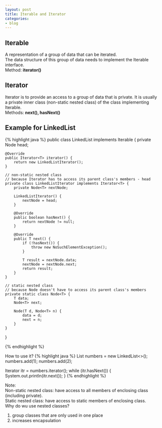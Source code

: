 ```yaml
---
layout: post
title: Iterable and Iterator
categories:
- blog
---
```



## Iterable
A representation of a group of data that can be iterated.  
The data structure of this group of data needs to implement the Iterable interface.   
Method: **iterator()**  

## Iterator
Iterator is to provide an access to a group of data that is private. It is usually a private inner class (non-static nested class) of the class implementing Iterable.  
Methods: **next(), hasNext()**

## Example for LinkedList
{% highlight java %}
public class LinkedList<T> implements Iterable<T> {
    private Node<T> head;

    @Override
    public Iterator<T> iterator() {
        return new LinkedListIterator();
    }

    // non-static nested class 
    // because Iterator has to access its parent class's members - head
    private class LinkedListIterator implements Iterator<T> {
        private Node<T> nextNode;

        LinkedListIterator() {
            nextNode = head;
        }

        @Override
        public boolean hasNext() {
            return nextNode != null;
        }

        @Override
        public T next() {
            if (!hasNext()) {
                throw new NoSuchElementException();
            }

            T result = nextNode.data;
            nextNode = nextNode.next;
            return result;
        }
    }

    // static nested class 
    // because Node doesn't have to access its parent class's members
    private static class Node<T> {
        T data;
        Node<T> next;

        Node(T d, Node<T> n) {
            data = d;
            next = n;
        }
    }
}

{% endhighlight %}   


How to use it?
{% highlight java %}
List<Integer> numbers = new LinkedList<>();
numbers.add(1);
numbers.add(2);

Iterator<Integer> itr = numbers.iterator();
while (itr.hasNext()) {
    System.out.println(itr.next());
}
{% endhighlight %}   

Note:  
Non-static nested class: have access to all members of enclosing class (including private).  
Static nested class: have access to static members of enclosing class.  
Why do wu use nested classes?   
1. group classes that are only used in one place
2. increases encapsulation